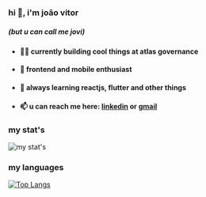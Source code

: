 ### hi 👋, i'm joão vitor 

##### (but u can call me jovi)

- #### 👨‍💻 currently building cool things at atlas governance 

- #### 📱 frontend and mobile enthusiast

- #### 🌱 always learning reactjs, flutter and other things

- #### 📫 u can reach me here: [linkedin](https://www.linkedin.com/in/jovioli/) or [gmail](mailto:jovioli.dev04@gmail.com)

### my stat's
![my stat's](https://github-readme-stats.vercel.app/api?username=JoVi0li&show_icons=true)

### my languages
[![Top Langs](https://github-readme-stats.vercel.app/api/top-langs/?username=JoVi0li&layout=compact)](https://github.com/anuraghazra/github-readme-stats)
